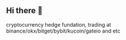 ## Hi there 👋

cryptocurrency hedge fundation, trading at binance/okx/bitget/bybit/kucoin/gateio and etc
